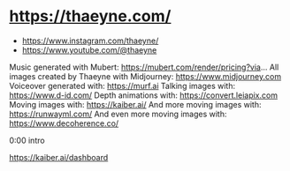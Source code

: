 # https://thaeyne.com/

* https://www.instagram.com/thaeyne/
* https://www.youtube.com/@thaeyne


Music generated with Mubert: https://mubert.com/render/pricing?via...
All images created by Thaeyne with Midjourney: https://www.midjourney.com
Voiceover generated with: https://murf.ai
Talking images with: https://www.d-id.com/
Depth animations with: https://convert.leiapix.com
Moving images with: https://kaiber.ai/
And more moving images with: https://runwayml.com/
And even more moving images with: https://www.decoherence.co/

0:00 intro


https://kaiber.ai/dashboard

